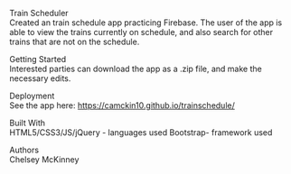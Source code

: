 Train Scheduler
<br>
Created an train schedule app practicing Firebase. The user of the app is able to view the trains currently on schedule, and also search for other trains that are not on the schedule. 


Getting Started
<br>
Interested parties can download the app as a .zip file, and make the necessary edits. 

Deployment
<br>
See the app here:  https://camckin10.github.io/trainschedule/


Built With
<br>
HTML5/CSS3/JS/jQuery - languages used 
Bootstrap- framework used 


Authors
<br>
Chelsey McKinney 


